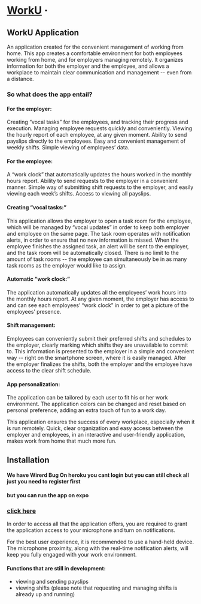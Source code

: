 


# [WorkU](https://worku.herokuapp.com) &middot;


## WorkU Application 

An application created for the convenient management of working from home. This app creates a comfortable environment for both employees working from home, and for employers managing remotely. It organizes information for both the employer and the employee, and allows a workplace to maintain clear communication and management -- even from a distance. 

### So what does the app entail?

#### For the employer: 
Creating “vocal tasks” for the employees, and tracking their progress and execution.
Managing employee requests quickly and conveniently. 
Viewing the hourly report of each employee, at any given moment. 
Ability to send payslips directly to the employees. 
Easy and convenient management of weekly shifts. 
Simple viewing of employees’ data. 

#### For the employee: 
A “work clock” that automatically updates the hours worked in the monthly hours report. 
Ability to send requests to the employer in a convenient manner. 
Simple way of submitting shift requests to the employer, and easily viewing each week’s shifts. 
Access to viewing all payslips. 

#### Creating “vocal tasks:” 
This application allows the employer to open a task room for the employee, which will be managed by “vocal updates” in order to keep both employer and employee on the same page. The task room operates with notification alerts, in order to ensure that no new information is missed. When the employee finishes the assigned task, an alert will be sent to the employer, and the task room will be automatically closed. There is no limit to the amount of task rooms -- the employee can simultaneously be in as many task rooms as the employer would like to assign. 

#### Automatic “work clock:”
The application automatically updates all the employees’ work hours into the monthly hours report. At any given moment, the employer has access to and can see each employees’ “work clock” in order to get a picture of the employees’ presence. 

#### Shift management: 
Employees can conveniently submit their preferred shifts and schedules to the employer, clearly marking which shifts they are unavailable to commit to. This information is presented to the employer in a simple and convenient way -- right on the smartphone screen, where it is easily managed. After the employer finalizes the shifts, both the employer and the employee have access to the clear shift schedule. 

#### App personalization:
The application can be tailored by each user to fit his or her work environment. The application colors can be changed and reset based on personal preference, adding an extra touch of fun to a work day. 

This application ensures the success of every workplace, especially when it is run remotely. Quick, clear organization and easy access between the employer and employees, in an interactive and user-friendly application, makes work from home that much more fun.  

## Installation
#### We have Wirerd Bug On heroku you cant login but you can still check all just you need to register first 
#### but you can run the app on expo 
### [click here](https://worku.herokuapp.com/WorkU.apk)

In order to access all that the application offers, you are required to grant the application access to your microphone and turn on notifications. 

For the best user experience, it is recommended to use a hand-held device. The microphone proximity, along with the real-time notification alerts, will keep you fully engaged with your work environment. 

#### Functions that are still in development:
- viewing and sending payslips 
- viewing shifts (please note that requesting and managing shifts is already up and running)








